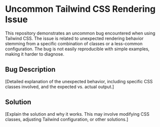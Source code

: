 # Uncommon Tailwind CSS Rendering Issue

This repository demonstrates an uncommon bug encountered when using Tailwind CSS. The issue is related to unexpected rendering behavior stemming from a specific combination of classes or a less-common configuration.  The bug is not easily reproducible with simple examples, making it harder to diagnose.

## Bug Description

[Detailed explanation of the unexpected behavior, including specific CSS classes involved, and the expected vs. actual output.]

## Solution

[Explain the solution and why it works. This may involve modifying CSS classes, adjusting Tailwind configuration, or other solutions.]